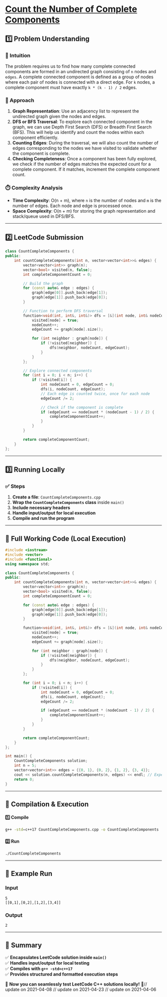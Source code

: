 # **[Count the Number of Complete Components](https://leetcode.com/problems/count-the-number-of-complete-components/description/)**  

## **1️⃣ Problem Understanding**  
### **📌 Intuition**  
The problem requires us to find how many complete connected components are formed in an undirected graph consisting of `n` nodes and `edges`. A complete connected component is defined as a group of nodes where each pair of nodes is connected with a direct edge. For `k` nodes, a complete component must have exactly `k * (k - 1) / 2` edges. 

### **🚀 Approach**  
1. **Graph Representation**: Use an adjacency list to represent the undirected graph given the nodes and edges.
2. **DFS or BFS Traversal**: To explore each connected component in the graph, we can use Depth First Search (DFS) or Breadth First Search (BFS). This will help us identify and count the nodes within each component efficiently.
3. **Counting Edges**: During the traversal, we will also count the number of edges corresponding to the nodes we have visited to validate whether the component is complete.
4. **Checking Completeness**: Once a component has been fully explored, we check if the number of edges matches the expected count for a complete component. If it matches, increment the complete component count.

### **⏱️ Complexity Analysis**  
- **Time Complexity**: O(n + m), where `n` is the number of nodes and `m` is the number of edges. Each node and edge is processed once.
- **Space Complexity**: O(n + m) for storing the graph representation and stack/queue used in DFS/BFS.

---  

## **2️⃣ LeetCode Submission**  
```cpp
class CountCompleteComponents {
public:
    int countCompleteComponents(int n, vector<vector<int>>& edges) {
        vector<vector<int>> graph(n);
        vector<bool> visited(n, false);
        int completeComponentCount = 0;

        // Build the graph
        for (const auto& edge : edges) {
            graph[edge[0]].push_back(edge[1]);
            graph[edge[1]].push_back(edge[0]);
        }

        // Function to perform DFS traversal
        function<void(int, int&, int&)> dfs = [&](int node, int& nodeCount, int& edgeCount) {
            visited[node] = true;
            nodeCount++;
            edgeCount += graph[node].size();

            for (int neighbor : graph[node]) {
                if (!visited[neighbor]) {
                    dfs(neighbor, nodeCount, edgeCount);
                }
            }
        };

        // Explore connected components
        for (int i = 0; i < n; i++) {
            if (!visited[i]) {
                int nodeCount = 0, edgeCount = 0;
                dfs(i, nodeCount, edgeCount);
                // Each edge is counted twice, once for each node
                edgeCount /= 2;

                // Check if the component is complete
                if (edgeCount == nodeCount * (nodeCount - 1) / 2) {
                    completeComponentCount++;
                }
            }
        }

        return completeComponentCount;
    }
};
```  

---  

## **3️⃣ Running Locally**  
### **✅ Steps**  
1. **Create a file**: `CountCompleteComponents.cpp`  
2. **Wrap the `CountCompleteComponents` class** inside `main()`  
3. **Include necessary headers**  
4. **Handle input/output for local execution**  
5. **Compile and run the program**  

---  

## **📝 Full Working Code (Local Execution)**  
```cpp
#include <iostream>
#include <vector>
#include <functional>
using namespace std;

class CountCompleteComponents {
public:
    int countCompleteComponents(int n, vector<vector<int>>& edges) {
        vector<vector<int>> graph(n);
        vector<bool> visited(n, false);
        int completeComponentCount = 0;

        for (const auto& edge : edges) {
            graph[edge[0]].push_back(edge[1]);
            graph[edge[1]].push_back(edge[0]);
        }

        function<void(int, int&, int&)> dfs = [&](int node, int& nodeCount, int& edgeCount) {
            visited[node] = true;
            nodeCount++;
            edgeCount += graph[node].size();

            for (int neighbor : graph[node]) {
                if (!visited[neighbor]) {
                    dfs(neighbor, nodeCount, edgeCount);
                }
            }
        };

        for (int i = 0; i < n; i++) {
            if (!visited[i]) {
                int nodeCount = 0, edgeCount = 0;
                dfs(i, nodeCount, edgeCount);
                edgeCount /= 2;

                if (edgeCount == nodeCount * (nodeCount - 1) / 2) {
                    completeComponentCount++;
                }
            }
        }

        return completeComponentCount;
    }
};

int main() {
    CountCompleteComponents solution;
    int n = 5;
    vector<vector<int>> edges = {{0, 1}, {0, 2}, {1, 2}, {3, 4}};
    cout << solution.countCompleteComponents(n, edges) << endl; // Expected output: 2
    return 0;
}
```  

---  

## **🔧 Compilation & Execution**  
#### **1️⃣ Compile**  
```bash
g++ -std=c++17 CountCompleteComponents.cpp -o CountCompleteComponents
```  

#### **2️⃣ Run**  
```bash
./CountCompleteComponents
```  

---  

## **🎯 Example Run**  
### **Input**  
```
5
[[0,1],[0,2],[1,2],[3,4]]
```  
### **Output**  
```
2
```  

---  

## **📌 Summary**  
✅ **Encapsulates LeetCode solution inside `main()`**  
✅ **Handles input/output for local testing**  
✅ **Compiles with `g++ -std=c++17`**  
✅ **Provides structured and formatted execution steps**  

🚀 **Now you can seamlessly test LeetCode C++ solutions locally!** 🚀// update on 2021-04-08
// update on 2021-04-23
// update on 2021-04-06
